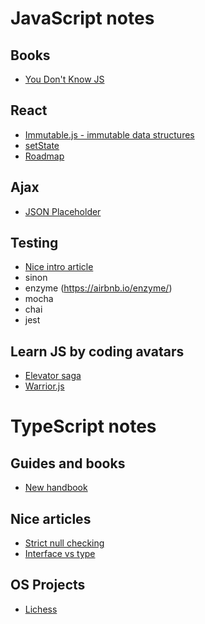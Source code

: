# JavaScript notes

## Books

* [You Don't Know JS](https://github.com/getify/You-Dont-Know-JS)

## React

* [Immutable.js - immutable data structures](https://github.com/immutable-js/immutable-js)
* [setState](https://www.freecodecamp.org/news/get-pro-with-react-setstate-in-10-minutes-d38251d1c781/)
* [Roadmap](https://reacttraining.com/courses/)

## Ajax

* [JSON Placeholder](https://jsonplaceholder.typicode.com/)

## Testing

* [Nice intro article](https://medium.com/feedzaitech/javascript-and-react-unit-tests-basics-324e93dfc64c)
* sinon
* enzyme (https://airbnb.io/enzyme/)
* mocha
* chai
* jest

## Learn JS by coding avatars

* [Elevator saga](https://play.elevatorsaga.com/)
* [Warrior.js](https://warrior.js.org/)

# TypeScript notes

## Guides and books

* [New handbook](https://microsoft.github.io/TypeScript-New-Handbook/everything/)

## Nice articles

* [Strict null checking](https://github.com/mjbvz/vscode-strict-null-check-migration-tools)
* [Interface vs type](https://pawelgrzybek.com/typescript-interface-vs-type/)

## OS Projects

* [Lichess](https://github.com/ornicar/lila/tree/master/ui)

